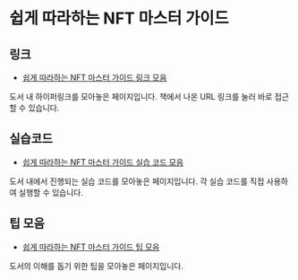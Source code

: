 # 쉽게 따라하는 NFT 마스터 가이드

## 링크
- [쉽게 따라하는 NFT 마스터 가이드 링크 모음](links/README.md)

도서 내 하이퍼링크를 모아놓은 페이지입니다. 책에서 나온 URL 링크를 눌러 바로 접근할 수 있습니다.

## 실습코드
- [쉽게 따라하는 NFT 마스터 가이드 실습 코드 모음](sample-code/README.md)

도서 내에서 진행되는 실습 코드를 모아놓은 페이지입니다. 각 실습 코드를 직접 사용하여 실행할 수 있습니다.

## 팁 모음
- [쉽게 따라하는 NFT 마스터 가이드 팁 모음](tips/README.md)

도서의 이해를 돕기 위한 팁을 모아놓은 페이지입니다.